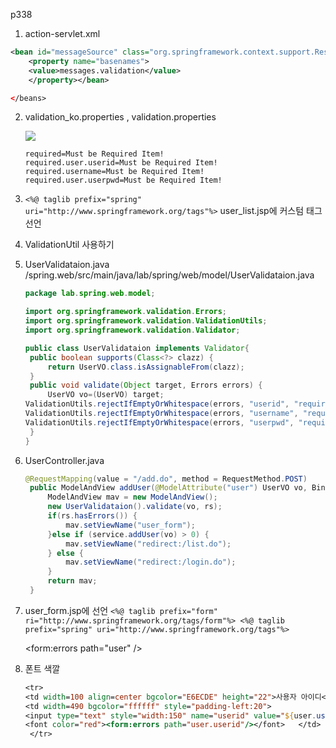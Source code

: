 p338

1. action-servlet.xml

```xml
<bean id="messageSource" class="org.springframework.context.support.ResourceBundleMessageSource">
	<property name="basenames">
	<value>messages.validation</value>
	</property></bean>

</beans>
```

2. validation_ko.properties , validation.properties

   ![](C:\Users\student\Desktop\1.png)

   ```properties
   required=Must be Required Item!
   required.user.userid=Must be Required Item!
   required.username=Must be Required Item!
   required.user.userpwd=Must be Required Item!
   ```

   

   

3. `<%@ taglib prefix="spring" uri="http://www.springframework.org/tags"%>`
   user_list.jsp에 커스텀 태그 선언

4. ValidationUtil 사용하기

5. UserValidataion.java
   /spring.web/src/main/java/lab/spring/web/model/UserValidataion.java

   ```java
   package lab.spring.web.model;
   
   import org.springframework.validation.Errors;
   import org.springframework.validation.ValidationUtils;
   import org.springframework.validation.Validator;
   
   public class UserValidataion implements Validator{
   	public boolean supports(Class<?> clazz) {
   		return UserVO.class.isAssignableFrom(clazz);
   	}
   	public void validate(Object target, Errors errors) {
   		UserVO vo=(UserVO) target;
   ValidationUtils.rejectIfEmptyOrWhitespace(errors, "userid", "required");
   ValidationUtils.rejectIfEmptyOrWhitespace(errors, "username", "required");
   ValidationUtils.rejectIfEmptyOrWhitespace(errors, "userpwd", "required");
   	}
   }
   ```

6. UserController.java

   ```java
   @RequestMapping(value = "/add.do", method = RequestMethod.POST)
   	public ModelAndView addUser(@ModelAttribute("user") UserVO vo, BindingResult rs) {
   		ModelAndView mav = new ModelAndView();
   		new UserValidataion().validate(vo, rs);
   		if(rs.hasErrors()) {
   			mav.setViewName("user_form");
   		}else if (service.addUser(vo) > 0) {
   			mav.setViewName("redirect:/list.do");
   		} else {
   			mav.setViewName("redirect:/login.do");
   		}
   		return mav;
   	}
   ```

7. user_form.jsp에 선언
   `<%@ taglib prefix="form" ri="http://www.springframework.org/tags/form"%>
   <%@ taglib prefix="spring" uri="http://www.springframework.org/tags"%>`

   <form:errors path="user" />

   

8. 폰트 색깔 

   ```jsp
   <tr>
   <td width=100 align=center bgcolor="E6ECDE" height="22">사용자 아이디</td>
   <td width=490 bgcolor="ffffff" style="padding-left:20">
   <input type="text" style="width:150" name="userid" value="${user.userid }">
   <font color="red"><form:errors path="user.userid"/></font>	</td>
    </tr>
   ```

   